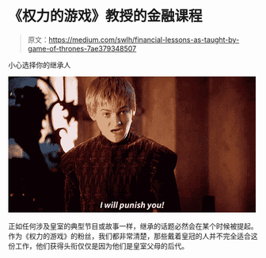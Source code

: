 # 《权力的游戏》教授的金融课程

> 原文：<https://medium.com/swlh/financial-lessons-as-taught-by-game-of-thrones-7ae379348507>

小心选择你的继承人

![](img/5ec18db37481616d9fdc068875a39aa9.png)

正如任何涉及皇室的典型节目或故事一样，继承的话题必然会在某个时候被提起。作为《权力的游戏》的粉丝，我们都非常清楚，那些戴着皇冠的人并不完全适合这份工作，他们获得头衔仅仅是因为他们是皇室父母的后代。